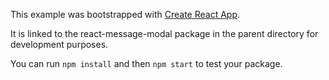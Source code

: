 This example was bootstrapped with [Create React App](https://github.com/facebook/create-react-app).

It is linked to the react-message-modal package in the parent directory for development purposes.

You can run `npm install` and then `npm start` to test your package.
